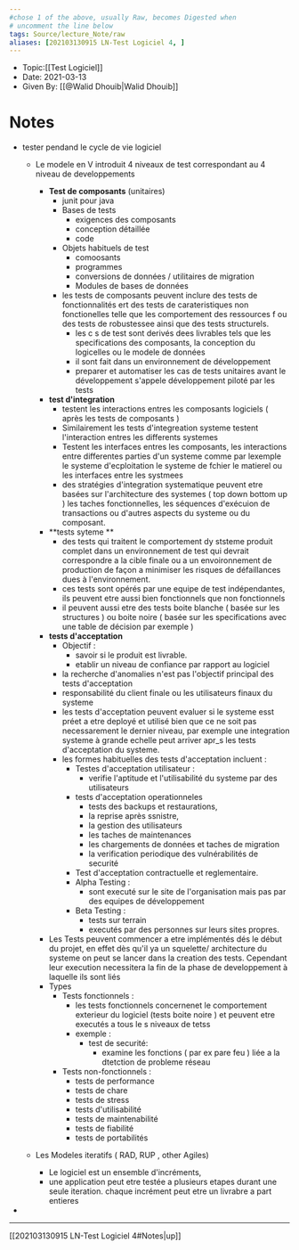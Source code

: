 ```yaml
---
#chose 1 of the above, usually Raw, becomes Digested when
# uncomment the line below
tags: Source/lecture_Note/raw
aliases: [202103130915 LN-Test Logiciel 4, ] 
---
```

<!--topic should reference the big themes of a certain lecture, not necessarily the Title of the Course -->
* Topic:[[Test Logiciel]]
* Date: 2021-03-13
* Given By: [[@Walid Dhouib|Walid Dhouib]]


# Notes 
* tester pendand le cycle de vie logiciel 
	* Le modele en V introduit 4 niveaux de test  correspondant au 4 niveau de developpements 
		* **Test de composants** (unitaires)
			* junit pour java 
			* Bases de tests 
				* exigences des composants 
				* conception détaillée 
				* code
			* Objets habituels de test 
				* comoosants 
				* programmes 
				* conversions de données / utilitaires de migration 
				* Modules de bases de données
			* les tests de composants peuvent inclure des tests de fonctionnalités ert des tests de carateristiques non fonctionelles telle que les comportement des ressources f ou des tests de robustessee ainsi que des tests  structurels. 
				* les c	s de test sont derivés dees livrables tels que les specifications des composants, la conception du logicelles ou le modele de données 
				* il sont fait dans un environnement de développement 
				* preparer et automatiser les cas de tests unitaires avant le développement s'appele développement piloté par les tests 
		* **test d'integration** 
			* testent les interactions entres les composants logiciels ( après les tests de composants )
			* Similairement les tests d'integreation systeme testent l'interaction entres les differents systemes 
			* Testent les interfaces entres les composants, les interactions entre differentes parties d'un systeme comme par lexemple le systeme d'ecploitation le systeme de fchier le matierel ou les interfaces entre les systmees 
			* des stratégies d'integration systematique peuvent etre basées sur l'architecture des systemes ( top down bottom up ) les taches fonctionnelles, les séquences d'exécuion de transactions ou d'autres aspects du systeme ou du composant.
		* **tests syteme **
			* des tests qui traitent le comportement dy ststeme produit complet dans un environnement de test qui devrait correspondre a la cible finale ou a un envoironnement de production de façon a minimiser les risques de défaillances dues à l'environnement. 
			* ces tests sont opérés par une equipe de test indépendantes, ils peuvent etre aussi bien fonctionnels que non fonctionnels 
			* il peuvent aussi etre des tests boite blanche ( basée sur les structures ) ou boite noire ( basée sur les specifications avec une table de décision par exemple )
		* **tests d'acceptation** 
			* Objectif : 
				* savoir si le produit est livrable. 
				* etablir un niveau de confiance par rapport au logiciel 
			* la recherche d'anomalies n'est pas l'objectif principal des tests d'acceptation
			* responsabilité du client finale ou les utilisateurs finaux du systeme 
			* les tests d'acceptation peuvent evaluer si le systeme esst préet a etre deployé et utilisé bien que ce ne soit pas necessarement le dernier niveau, par exemple une integration systeme à grande echelle peut arriver apr_s les tests d'acceptation du systeme. 
			* les formes habituelles des tests d'acceptation incluent : 
				* Testes d'acceptation utilisateur : 
					* verifie l'aptitude et l'utilisabilité du systeme par des utilisateurs 
				* tests d'acceptation operationneles 
					* tests des backups et restaurations, 
					* la reprise après ssnistre, 
					* la gestion des utilisateurs 
					* les taches de maintenances 
					* les chargements de données et taches de migration 
					*  la verification periodique des vulnérabilités de securité 
				*  Test d'acceptation contractuelle et reglementaire. 
				*  Alpha Testing : 
					*  sont executé sur le site de l'organisation mais pas par des equipes de développement
				*  Beta Testing : 
					*  tests sur terrain
					*  executés par des personnes sur leurs sites propres. 
		* Les Tests peuvent commencer a etre implémentés dés le début du projet, en effet dès qu'il ya un squelette/ architecture du systeme on peut se lancer dans la creation des tests. Cependant leur execution necessitera la fin de la phase de developpement à laquelle ils sont liés 
		* Types 
			* Tests fonctionnels : 
				* les tests fonctionnels concernenet le comportement exterieur du logiciel (tests boite noire ) et peuvent etre executés a tous le s niveaux de tetss 
				* exemple : 
					* test de securité: 
						* examine les fonctions ( par ex pare feu ) liée a la dtetction de probleme réseau 
			* Tests non-fonctionnels : 
				* tests de performance 
				* tests de chare 
				* tests de stress 
				* tests d'utilisabilité 
				* tests de maintenabilité 
				* tests de fiabilité 
				* tests de portabilités 
	
	* Les Modeles iteratifs ( RAD, RUP , other Agiles)
		* Le logiciel est un ensemble d'incréments, 
		* une application peut etre testée a plusieurs etapes durant une seule iteration. chaque incrément peut etre un livrabre a part entieres 
* 

---
[[202103130915 LN-Test Logiciel 4#Notes|up]]